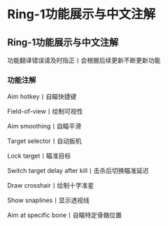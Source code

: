 # Ring-1功能展示与中文注解

## Ring-1功能展示与中文注解

功能翻译错误请及时指正丨会根据后续更新不断更新功能

### 功能注解 <a href="#gong-neng-zhu-jie" id="gong-neng-zhu-jie"></a>

Aim hotkey丨自瞄快捷键

Field-of-view丨绘制可视性

Aim smoothing丨自瞄平滑

Target selector丨自动扳机

Lock target丨瞄准目标

Switch target delay after kill丨击杀后切换瞄准延迟

Draw crosshair丨绘制十字准星

Show snaplines丨显示透视线

Aim at specific bone丨自瞄特定骨骼位置
